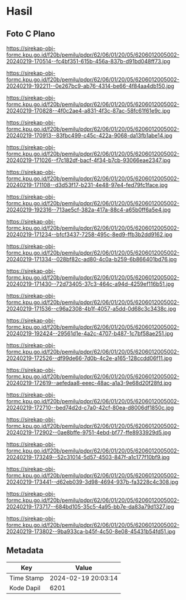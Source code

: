 # Hasil

## Foto C Plano

https://sirekap-obj-formc.kpu.go.id/f20b/pemilu/pdpr/62/06/01/20/05/6206012005002-20240219-170514--fc4bf351-615b-456a-837b-d91bd048ff73.jpg

https://sirekap-obj-formc.kpu.go.id/f20b/pemilu/pdpr/62/06/01/20/05/6206012005002-20240219-192211--0e267bc9-ab76-4314-be66-4f84aa4db150.jpg

https://sirekap-obj-formc.kpu.go.id/f20b/pemilu/pdpr/62/06/01/20/05/6206012005002-20240219-170828--4f0c2ae4-a831-4f3c-87ac-58fc61f61e9c.jpg

https://sirekap-obj-formc.kpu.go.id/f20b/pemilu/pdpr/62/06/01/20/05/6206012005002-20240219-170913--83fbc499-c45c-422a-9068-da13fb1abe14.jpg

https://sirekap-obj-formc.kpu.go.id/f20b/pemilu/pdpr/62/06/01/20/05/6206012005002-20240219-171026--f7c182df-bacf-4f34-b7cb-93066eae2347.jpg

https://sirekap-obj-formc.kpu.go.id/f20b/pemilu/pdpr/62/06/01/20/05/6206012005002-20240219-171108--d3d53f17-b231-4e48-97e4-fed79fc1face.jpg

https://sirekap-obj-formc.kpu.go.id/f20b/pemilu/pdpr/62/06/01/20/05/6206012005002-20240219-192316--713ae5cf-382a-417a-88c4-a65b0ff6a5e4.jpg

https://sirekap-obj-formc.kpu.go.id/f20b/pemilu/pdpr/62/06/01/20/05/6206012005002-20240219-171234--bfcf3437-7258-495c-8ed9-ffb3b2dd9162.jpg

https://sirekap-obj-formc.kpu.go.id/f20b/pemilu/pdpr/62/06/01/20/05/6206012005002-20240219-171334--028bf82c-ad80-4c0a-b259-6b866401bd76.jpg

https://sirekap-obj-formc.kpu.go.id/f20b/pemilu/pdpr/62/06/01/20/05/6206012005002-20240219-171430--72d73405-37c3-464c-a94d-4259ef116b51.jpg

https://sirekap-obj-formc.kpu.go.id/f20b/pemilu/pdpr/62/06/01/20/05/6206012005002-20240219-171536--c96a2308-4b1f-4057-a5dd-0d68c3c3438c.jpg

https://sirekap-obj-formc.kpu.go.id/f20b/pemilu/pdpr/62/06/01/20/05/6206012005002-20240219-192424--29561d1e-4a2c-4707-b487-1c7bf58ae251.jpg

https://sirekap-obj-formc.kpu.go.id/f20b/pemilu/pdpr/62/06/01/20/05/6206012005002-20240219-172526--df99de66-7d0b-4c2e-a165-128ccdd06f11.jpg

https://sirekap-obj-formc.kpu.go.id/f20b/pemilu/pdpr/62/06/01/20/05/6206012005002-20240219-172619--aefedaa8-eeec-48ac-a1a3-9e68d20f28fd.jpg

https://sirekap-obj-formc.kpu.go.id/f20b/pemilu/pdpr/62/06/01/20/05/6206012005002-20240219-172710--bed74d2d-c7a0-42cf-80ea-d8006df1850c.jpg

https://sirekap-obj-formc.kpu.go.id/f20b/pemilu/pdpr/62/06/01/20/05/6206012005002-20240219-172902--0ae8bffe-9751-4ebd-bf77-ffe8933929d5.jpg

https://sirekap-obj-formc.kpu.go.id/f20b/pemilu/pdpr/62/06/01/20/05/6206012005002-20240219-173249--52c31014-5d57-4503-847f-a1c177f10bf9.jpg

https://sirekap-obj-formc.kpu.go.id/f20b/pemilu/pdpr/62/06/01/20/05/6206012005002-20240219-173441--d62eb039-3d98-4694-937b-fa3228c4c308.jpg

https://sirekap-obj-formc.kpu.go.id/f20b/pemilu/pdpr/62/06/01/20/05/6206012005002-20240219-173717--684bd105-35c5-4a95-bb7e-da83a79d1327.jpg

https://sirekap-obj-formc.kpu.go.id/f20b/pemilu/pdpr/62/06/01/20/05/6206012005002-20240219-173802--9ba933ca-b45f-4c50-8e08-45431b54fd51.jpg


## Metadata

| Key        | Value               |
| ---------- | ------------------- |
| Time Stamp | 2024-02-19 20:03:14 |
| Kode Dapil | 6201                |



